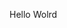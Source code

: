 Hello Wolrd






































































































































































































































































































































































































































































































































































































































































































































































































































































































































































































































































































































































































































































































































































































































































































































































































































































































































































































































































































































































































































































































































































































































































































































































































































































































































































































































































































































































































































































































































































































































































































































































































































































































































































































































































































































































































































































































































































































































































































































































































































































































































































































































































































































































































































































































































































































































































































































































































































































































































































































































































































































































































































































































































































































































































































































































































































































































































































































































































